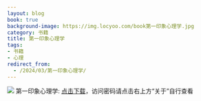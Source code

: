 ```yaml
---
layout: blog
book: true
background-image: https://img.locyoo.com/book第一印象心理学.jpg
category: 书籍
title: 第一印象心理学
tags:
- 书籍
- 心理
redirect_from:
  - /2024/03/第一印象心理学/
---
```

![](https://img.locyoo.com/book第一印象心理学.jpg)
第一印象心理学: <a name = "ref1" href="https://url18.ctfile.com/f/50983618-1268598313-c60bba?p=3619">点击下载</a>，访问密码请点击右上方“关于”自行查看